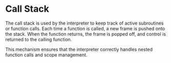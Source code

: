 
# Call Stack

The call stack is used by the interpreter to keep track of active subroutines or function calls. Each time a function is called, a new frame is pushed onto the stack. When the function returns, the frame is popped off, and control is returned to the calling function.

This mechanism ensures that the interpreter correctly handles nested function calls and scope management.